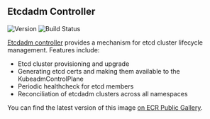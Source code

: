 ## **Etcdadm Controller**
![Version](https://img.shields.io/badge/version-v1.0.24-blue)
![Build Status](https://codebuild.us-west-2.amazonaws.com/badges?uuid=eyJlbmNyeXB0ZWREYXRhIjoiUTM2ZGs4R0p2QVVLamxqeW4zWEtPZkI0SXJXcVZGbXNyM3dEZXZTOUYyYUNmdXBmRm14a3NvcTBDMjZvWWFWU2I3RkEzSFVudVhRYWNQZGFuTWdJaWNnPSIsIml2UGFyYW1ldGVyU3BlYyI6IlN1UDBjNGlNbjg0RUxNcXMiLCJtYXRlcmlhbFNldFNlcmlhbCI6MX0%3D&branch=main)

[Etcdadm controller](https://github.com/aws/etcdadm-controller) provides a mechanism for etcd cluster lifecycle management. Features include:
* Etcd cluster provisioning and upgrade
* Generating etcd certs and making them available to the KubeadmControlPlane
* Periodic healthcheck for etcd members
* Reconciliation of etcdadm clusters across all namespaces

You can find the latest version of this image [on ECR Public Gallery](https://gallery.ecr.aws/eks-anywhere/aws/etcdadm-controller).
